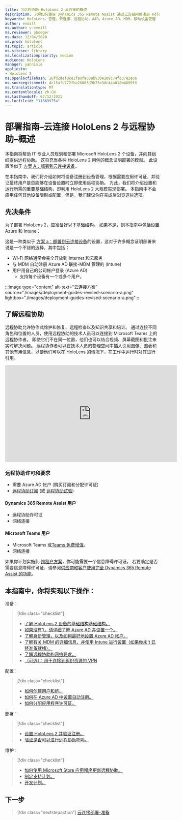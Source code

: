 ```yaml
---
title: 与远程协助 HoloLens 2 云连接的概述
description: 了解如何使用 Dynamics 365 Remote Assist 通过云连接网络注册 HoloLens 2 设备。
keywords: HoloLens，管理，云连接，远程协助，AAD，Azure AD，MDM，移动设备管理
author: evmill
ms.author: v-evmill
ms.reviewer: aboeger
ms.date: 12/04/2020
ms.prod: hololens
ms.topic: article
ms.sitesec: library
ms.localizationpriority: medium
audience: HoloLens
manager: yannisle
appliesto:
- HoloLens 2
ms.openlocfilehash: 26fd2def8ce1fa8f960ab930e209c74fb37e2e0a
ms.sourcegitcommit: 4c15afc772fba26683d9b75e38c44a018b4889f6
ms.translationtype: MT
ms.contentlocale: zh-CN
ms.lasthandoff: 07/12/2021
ms.locfileid: "113639754"
---
```

# <a name="deployment-guide--cloud-connected-hololens-2-with-remote-assist--overview"></a>部署指南–云连接 HoloLens 2 与远程协助–概述

本指南将帮助 IT 专业人员规划和部署 Microsoft HoloLens 2 个设备，并向其组织提供远程协助。 这将充当各种 HoloLens 2 用例的概念证明部署的模型。 此设置类似于 [方案 A：部署到云连接设备](common-scenarios.md#scenario-a)。 

在本指南中，我们将介绍如何将设备注册到设备管理，根据需要应用许可证，并验证最终用户是否能够在设备设置时立即使用远程协助。 为此，我们将介绍设置和运行所需的重要基础结构，即利用 HoloLens 2 大规模实现部署。 本指南中不会应用任何其他设备限制或配置，但是，我们建议你在完成后浏览这些选项。

## <a name="prerequisites"></a>先决条件

为了部署 HoloLens 2，应准备好以下基础结构。 如果不是，则本指南中包括设置 Azure 和 Intune：

这是一种类似于 [方案 a：部署到云连接设备](/hololens/common-scenarios#scenario-a)的设置，这对于许多概念证明部署来说是一个不错的选择，其中包括：

- Wi-Fi 网络通常会完全开放到 Internet 和云服务
- 与 MDM 自动注册 Azure AD 联接-MDM 管理的 (Intune) 
- 用户用自己的公司帐户登录 (Azure AD) 
    - 支持每个设备有一个或多个用户。

:::image type="content" alt-text="云连接方案" source="./images/deployment-guides-revised-scenario-a.png" lightbox="./images/deployment-guides-revised-scenario-a.png":::


## <a name="learn-about-remote-assist"></a>了解远程协助

远程协助允许协作式维护和修复、远程检查以及知识共享和培训。 通过连接不同角色和位置的人员，使用远程协助的技术人员可以连接到 Microsoft Teams 上的远程协作者。 即使它们不在同一位置，他们也可以结合视频、屏幕截图和批注来实时解决问题。 远程协作者可以在技术人员的物理空间中插入引用图像、图表和其他有用信息，以便他们可以在 HoloLens 的情况下，在工作中运行时对其进行引用。

<iframe width="560" height="315" src="https://www.youtube.com/embed/d3YT8j0yYl0" frameborder="0" allow="accelerometer; autoplay; clipboard-write; encrypted-media; gyroscope; picture-in-picture" allowfullscreen></iframe>

### <a name="remote-assist-licensing-and-requirements"></a>远程协助许可和要求

- 需要 Azure AD 帐户 (购买订阅和分配许可证) 
- [远程协助订阅](/dynamics365/mixed-reality/remote-assist/buy-and-deploy-remote-assist) (或 [远程协助试验](/dynamics365/mixed-reality/remote-assist/try-remote-assist)) 
    
#### <a name="dynamics-365-remote-assist-user"></a>Dynamics 365 Remote Assist 用户

- 远程协助许可证
- 网络连接

#### <a name="microsoft-teams-user"></a>Microsoft Teams 用户

- Microsoft Teams 或[Teams 免费增值](https://products.office.com/microsoft-teams/free)。
- 网络连接

如果你计划实施此 [跨租户方案](/dynamics365/mixed-reality/remote-assist/cross-tenant-overview#scenario-2-leasing-services-to-other-tenants)，你可能需要一个信息障碍许可证。 若要确定是否需要信息障碍许可证，请参阅[供应商和客户使用完全 Dynamics 365 Remote Assist 的功能](/dynamics365/mixed-reality/remote-assist/cross-tenant-licensing-implementation)。

## <a name="in-this-guide-you-will"></a>本指南中，你将实现以下操作：

准备：

> [!div class="checklist"]
> - [了解 HoloLens 2 设备的基础结构基础结构。](hololens2-cloud-connected-prepare.md#infrastructure-essentials)
> - [如果没有&#39;t，请详细了解 Azure AD 并设置一个。](hololens2-cloud-connected-prepare.md#azure-active-directory)
> - [了解身份管理，以及如何最好地设置 Azure AD 帐户。](hololens2-cloud-connected-prepare.md#identity-management)
> - [了解有关 MDM 的详细信息，并使用 Intune 进行设置（如果你未&#39;t 已经准备就绪）。](hololens2-cloud-connected-prepare.md#mobile-device-management)
> - [了解远程协助的网络要求。](hololens2-cloud-connected-prepare.md#network)
> - [（可选）：用于连接到组织资源的 VPN](hololens2-cloud-connected-prepare.md#optional-connect-your-hololens-to-vpn)

配置：

> [!div class="checklist"]
> - [如何创建用户和组。](hololens2-cloud-connected-configure.md#azure-users-and-groups)
> - [如何在 Azure AD 中设置自动注册。](hololens2-cloud-connected-configure.md#auto-enrollment-on-hololens-2)
> - [如何分配应用程序许可证。](hololens2-cloud-connected-configure.md#application-licenses)

部署：

> [!div class="checklist"]
> - [设置 HoloLens 2 并验证注册。](hololens2-cloud-connected-deploy.md#enrollment-validation)
> - [验证是否可以进行远程协助呼叫。](hololens2-cloud-connected-deploy.md#remote-assist-call-validation)

维护：

> [!div class="checklist"]
> - [如何使用 Microsoft Store 应用程序更新远程协助。](hololens2-cloud-connected-maintain.md#updates)
> - [制定支持计划。](hololens2-cloud-connected-maintain.md#support-plan)
> - [开发计划。](hololens2-cloud-connected-maintain.md#development-plan)

## <a name="next-step"></a>下一步

> [!div class="nextstepaction"]
> [云连接部署-准备](hololens2-cloud-connected-prepare.md)

